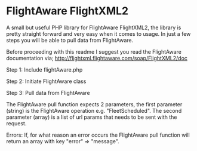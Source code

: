 # FlightAware FlightXML2
A small but useful PHP library for FlightAware FlightXML2, the library is pretty straight forward and very easy when it comes to usage. In just a few steps you will be able to pull data from FlightAware.

Before proceeding with this readme I suggest you read the FlightAware documentation via;
http://flightxml.flightaware.com/soap/FlightXML2/doc

Step 1: Include flightAware.php

Step 2: Initiate FlightAware class

Step 3: Pull data from FlightAware

The FlightAware pull function expects 2 parameters, the first parameter (string) is the FlightAware operation e.g. "FleetScheduled". The second parameter (array) is a list of url params that needs to be sent with the request.

Errors:
If, for what reason an error occurs the FlightAware pull function will return an array with key "error" => "message".

